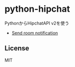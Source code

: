 # python-hipchat
PythonからHipchatAPI v2を使う

- [Send room notification](https://www.hipchat.com/docs/apiv2/method/send_room_notification)

## License
MIT

